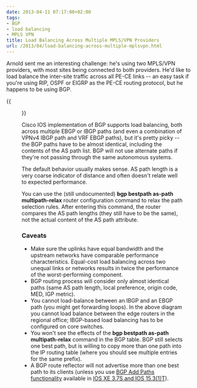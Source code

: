 ```yaml
---
date: 2013-04-11 07:17:00+02:00
tags:
- BGP
- load balancing
- MPLS VPN
title: Load Balancing Across Multiple MPLS/VPN Providers
url: /2013/04/load-balancing-across-multiple-mplsvpn.html
---
```

Arnold sent me an interesting challenge: he's using two MPLS/VPN providers, with most sites being connected to both providers. He'd like to load balance the inter-site traffic across all PE-CE links -- an easy task if you're using RIP, OSPF or EIGRP as the PE-CE routing protocol, but he happens to be using BGP.
<!--more-->
{{<figure src="/2013/04/s1600-BGP+Multipath+Relax.JPG" caption="The network diagram Arnold sent me">}}

Cisco IOS implementation of BGP supports load balancing, both across multiple EBGP or IBGP paths (and even a combination of VPNv4 IBGP path and VRF EBGP paths), but it's pretty picky -- the BGP paths have to be almost identical, including the contents of the AS path list. BGP will not use alternate paths if they're not passing through the same autonomous systems.

The default behavior usually makes sense. AS path length is a very coarse indicator of distance and often doesn't relate well to expected performance.

You can use the (still undocumented) **bgp bestpath as-path multipath-relax** router configuration command to relax the path selection rules. After entering this command, the router compares the AS path lengths (they still have to be the same), not the actual content of the AS path attribute.

### Caveats

-   Make sure the uplinks have equal bandwidth and the upstream networks have comparable performance characteristics. Equal-cost load balancing across two unequal links or networks results in twice the performance of the worst-performing component.
-   BGP routing process will consider only almost identical paths (same AS path length, local preference, origin code, MED, IGP metric).
-   You cannot load-balance between an IBGP and an EBGP path (you might get forwarding loops). In the above diagram you cannot load balance between the edge routers in the regional office; IBGP-based load balancing has to be configured on core switches.
-   You won't see the effects of the **bgp bestpath as-path multipath-relax** command in the BGP table. BGP still selects one best path, but is willing to copy more than one path into the IP routing table (where you should see multiple entries for the same prefix).
-   A BGP route reflector will not advertise more than one best path to its clients (unless you use [BGP Add Paths functionality](http://tools.ietf.org/html/draft-ietf-idr-add-paths) available in [IOS XE 3.7S and IOS 15.3(1)T](http://www.cisco.com/en/US/docs/ios-xml/ios/iproute_bgp/configuration/xe-3s/irg-additional-paths.html)).
